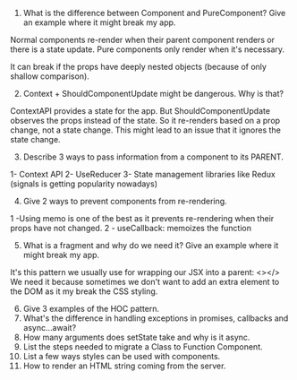 1. What is the difference between Component and PureComponent?
Give an example where it might break my app.

Normal components re-render when their parent component renders or there is a 
state update. Pure components only render when it's necessary.

It can break if the props have deeply nested objects (because of only shallow comparison).


2. Context + ShouldComponentUpdate might be dangerous. Why is
that?

ContextAPI provides a state for the app. But ShouldComponentUpdate observes the props instead of the state.
So it re-renders based on a prop change, not a state change.
This might lead to an issue that it ignores the state change.


3. Describe 3 ways to pass information from a component to its
PARENT.

1- Context API
2- UseReducer 
3- State management libraries like Redux (signals is getting popularity nowadays)


4. Give 2 ways to prevent components from re-rendering.

1 -Using memo is one of the best as it prevents re-rendering when their props have not changed.
2 - useCallback: memoizes the function

5. What is a fragment and why do we need it? Give an example where it
might break my app.

It's this pattern we usually use for wrapping our JSX into a parent: <></>
We need it because sometimes we don't want to add an extra element to the DOM as it my break the CSS styling.



6. Give 3 examples of the HOC pattern.
7. What's the difference in handling exceptions in promises,
callbacks and async…await?
8. How many arguments does setState take and why is it async.
9. List the steps needed to migrate a Class to Function
Component.
10. List a few ways styles can be used with components.
11. How to render an HTML string coming from the server.